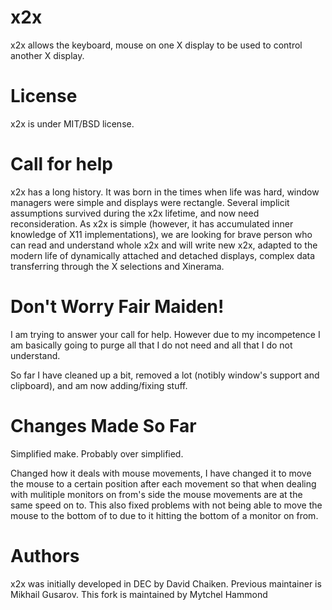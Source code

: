 x2x
===

x2x allows the keyboard, mouse on one X display to be used to control another X
display.

License
=======

x2x is under MIT/BSD license.

Call for help
=============

x2x has a long history. It was born in the times when life was hard, window
managers were simple and displays were rectangle. Several implicit assumptions
survived during the x2x lifetime, and now need reconsideration. As x2x is simple
(however, it has accumulated inner knowledge of X11 implementations), we are
looking for brave person who can read and understand whole x2x and will write
new x2x, adapted to the modern life of dynamically attached and detached
displays, complex data transferring through the X selections and Xinerama.

Don't Worry Fair Maiden!
========================

I am trying to answer your call for help. However due to my incompetence I am
basically going to purge all that I do not need and all that I do not understand.

So far I have cleaned up a bit, removed a lot (notibly window's support and
clipboard), and am now adding/fixing stuff. 

Changes Made So Far
===================

Simplified make. Probably over simplified.

Changed how it deals with mouse movements, I have changed it to move the mouse
to a certain position after each movement so that when dealing with mulitiple 
monitors on from's side the mouse movements are at the same speed on to. This 
also fixed problems with not being able to move the mouse to the bottom of to 
due to it hitting the bottom of a monitor on from.

Authors
=======

x2x was initially developed in DEC by David Chaiken.
Previous maintainer is Mikhail Gusarov.
This fork is maintained by Mytchel Hammond

